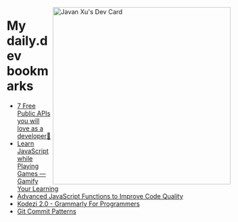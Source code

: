 
<a href="https://app.daily.dev/JavanXU"><img align="right" src="https://api.daily.dev/devcards/e45a150971844cd6959a94bb94e861ea.png?r=quw" width="400" alt="Javan Xu's Dev Card"/></a>

# My daily.dev bookmarks
<!-- daily.dev BOOKMARKS:START -->
- [7 Free Public APIs you will love as a developer💖](https://app.daily.dev/posts/Yz74i1ey5?utm_source=rss&utm_medium=bookmarks&utm_campaign=6ueXw3FRNQzpNtewCDbI6)
- [Learn JavaScript while Playing Games — Gamify Your Learning](https://app.daily.dev/posts/eXQMsrKnF?utm_source=rss&utm_medium=bookmarks&utm_campaign=6ueXw3FRNQzpNtewCDbI6)
- [Advanced JavaScript Functions to Improve Code Quality](https://app.daily.dev/posts/5oG1Ralxl?utm_source=rss&utm_medium=bookmarks&utm_campaign=6ueXw3FRNQzpNtewCDbI6)
- [Kodezi 2.0 - Grammarly For Programmers](https://app.daily.dev/posts/jVS8dwOD2?utm_source=rss&utm_medium=bookmarks&utm_campaign=6ueXw3FRNQzpNtewCDbI6)
- [Git Commit Patterns](https://app.daily.dev/posts/JK3jcJUfL?utm_source=rss&utm_medium=bookmarks&utm_campaign=6ueXw3FRNQzpNtewCDbI6)
<!-- daily.dev BOOKMARKS:END -->
